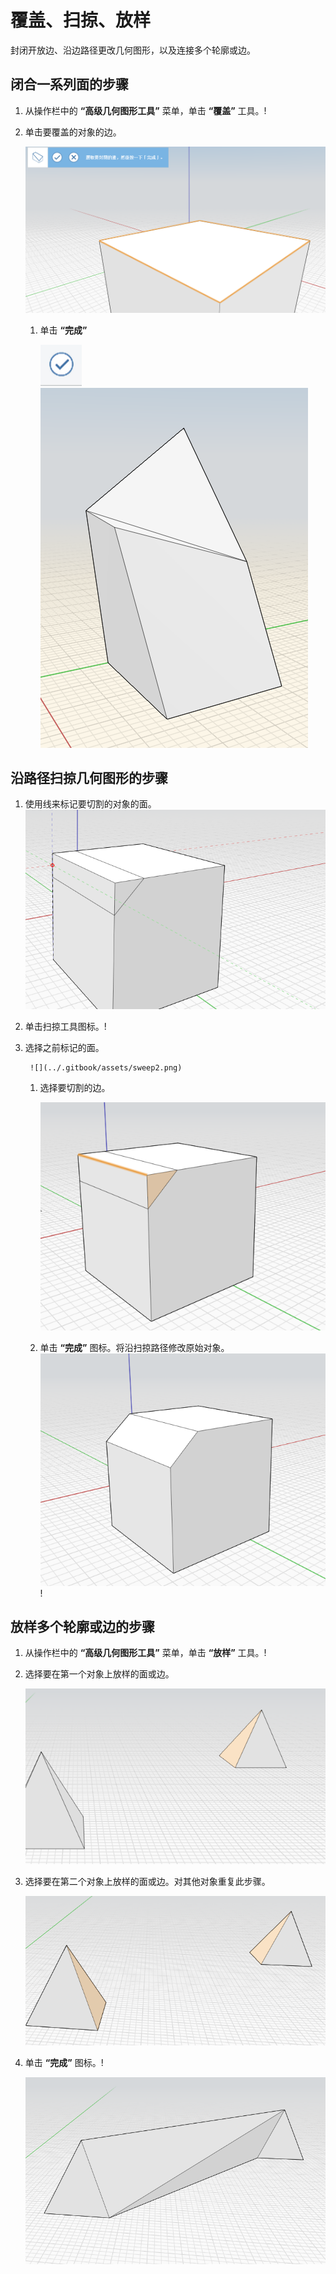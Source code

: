 # 覆盖、扫掠、放样

封闭开放边、沿边路径更改几何图形，以及连接多个轮廓或边。

## 闭合一系列面的步骤

1. 从操作栏中的 **“高级几何图形工具”** 菜单，单击 **“覆盖”** 工具。\![](<../.gitbook/assets/cover-tool (1).png>)
2.  单击要覆盖的对象的边。

    <img src="../.gitbook/assets/cover_tool1.png" alt="" data-size="original">

    1.  单击 **“完成”**

        <img src="../.gitbook/assets/guid-e23d787e-5f90-4de1-b690-03306f0cb4b2-low (1) (1) (2).png" alt="" data-size="original"><img src="../.gitbook/assets/cover-finish.PNG" alt="" data-size="original">

## 沿路径扫掠几何图形的步骤

1. 使用线来标记要切割的对象的面。![](../.gitbook/assets/sweep.png)
2. 单击扫掠工具图标。\![](<../.gitbook/assets/sweep-tool (1).png>)
3.  选择之前标记的面。

    ```
     ![](../.gitbook/assets/sweep2.png) 
    ```

    1.  选择要切割的边。

        <img src="../.gitbook/assets/sweep3.png" alt="" data-size="original">
    2. 单击 **“完成”** 图标。将沿扫掠路径修改原始对象。![](../.gitbook/assets/sweep4.png)\![](<../.gitbook/assets/guid-e23d787e-5f90-4de1-b690-03306f0cb4b2-low (1) (1) (1).png>)

## 放样多个轮廓或边的步骤

1. 从操作栏中的 **“高级几何图形工具”** 菜单，单击 **“放样”** 工具。\![](<../.gitbook/assets/loft-tool (1).png>)
2.  选择要在第一个对象上放样的面或边。

    <img src="../.gitbook/assets/loft1.png" alt="" data-size="original">
3.  选择要在第二个对象上放样的面或边。对其他对象重复此步骤。

    <img src="../.gitbook/assets/loft2.png" alt="" data-size="original">
4.  单击 **“完成”** 图标。\![](<../.gitbook/assets/guid-e23d787e-5f90-4de1-b690-03306f0cb4b2-low (1) (1) (2) (1).png>)

    <img src="../.gitbook/assets/loft3.png" alt="" data-size="original">
